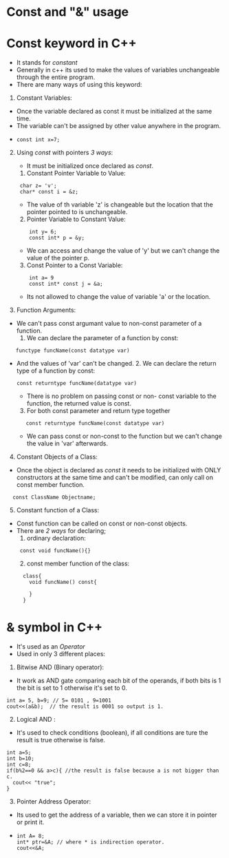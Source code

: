 # Const and "&" usage
# Const keyword in C++
- It stands for *constant*
- Generally in c++ its used to make the values of variables unchangeable through the entire program.
- There are many ways of using this keyword:

1. Constant Variables:
- Once the variable declared as const it must be initialized at the same time.
- The variable can't be assigned by other value anywhere in the program.
- ```
  const int x=7;
  ```
 
2. Using *const* with pointers *3 ways*:
   - It must be initialized once declared as *const*.
   1. Constant Pointer Variable to Value:
    ``` 
     char z= 'v';
     char* const i = &z;
     ```
      - The value of th variable 'z' is changeable but the location that the pointer pointed to is unchangeable.
           
    2. Pointer Variable to Constant Value:
    ```
        int y= 6;
        const int* p = &y;
    ```  
      - We can access and change the value of 'y' but we can't change the value of the pointer p. 

    3. Const Pointer to a Const Variable:
    ```
        int a= 9
        const int* const j = &a;
     ```  
      - Its not allowed to change the value of variable 'a' or the location.
    
3. Function Arguments: 
- We can't pass const argumant value to non-const parameter of a function.
    1. We can declare the parameter of a function by const:
```  
   functype funcName(const datatype var)
   ```
- And the values of 'var' can't be changed.
    2. We can declare the return type of a function by const:  
  ```
  const returntype funcName(datatype var)
  ```
   - There is no problem on passing const or non- const variable to the function, the returned value is const.
    3. For both const parameter and return type together
   ```
      const returntype funcName(const datatype var)
   ``` 
    - We can pass const or non-const to the function but we can't change the value in 'var' afterwards.

4. Constant Objects of a Class:
- Once the object is declared as *const* it needs to be initialized with ONLY constructors at the same time and can't be modified, can only call on const member function.
```
  const ClassName Objectname;
 ```
  
5. Constant function of a Class: 
- Const function can be called on const or non-const objects.
- There are *2 ways* for declaring;
  1. ordinary declaration:
   ```
    const void funcName(){}
  ```
  2. const member function of the class:
   ```
     class{
       void funcName() const{

       }
     }
     ```
      
     


# & symbol in C++  
- It's used as an *Operator*
- Used in only 3 different places:
1. Bitwise AND (Binary operator):
- It work as AND gate comparing each bit of the operands, if both bits is 1 the bit is set to 1 otherwise it's set to 0.
```
int a= 5, b=9; // 5= 0101 , 9=1001
cout<<(a&b);  // the result is 0001 so output is 1.
```
2. Logical AND :
- It's used to check conditions (boolean), if all conditions are ture the result is true otherwise is false.
```
int a=5;
int b=10;
int c=8;
if(b%2==0 && a>c){ //the result is false because a is not bigger than c.
  cout<< "true";
}
``` 
3. Pointer Address Operator:
- Its used to get the address of a variable, then we can store it in pointer or print it.
- ```
  int A= 8;
  int* ptr=&A; // where * is indirection operator.
  cout<<&A;
  ```
  
